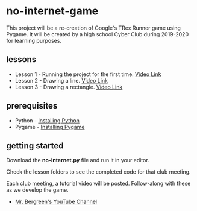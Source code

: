 # no-internet-game
This project will be a re-creation of Google's TRex Runner game using Pygame.  It will be created by a high school Cyber Club during 2019-2020 for learning purposes.

## lessons
* Lesson 1 - Running the project for the first time. [Video Link](https://youtu.be/f7p16Ov7WE4)
* Lesson 2 - Drawing a line. [Video Link](https://youtu.be/Io8g8OAyTIM)
* Lesson 3 - Drawing a rectangle. [Video Link](https://youtu.be/MPahXYv_Wfc)

## prerequisites
* Python - [Installing Python](https://www.python.org/downloads/)
* Pygame - [Installing Pygame](https://www.pygame.org/wiki/GettingStarted)

## getting started
Download the **no-internet.py** file and run it in your editor.

Check the lesson folders to see the completed code for that club meeting.

Each club meeting, a tutorial video will be posted. Follow-along with these as we develop the game.
* [Mr. Bergreen's YouTube Channel](https://www.youtube.com/channel/UC_xoACRgZ-pt3NjJCYY0hGg?view_as=subscriber)
